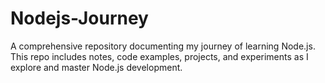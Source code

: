 # Nodejs-Journey
A comprehensive repository documenting my journey of learning Node.js. This repo includes notes, code examples, projects, and experiments as I explore and master Node.js development.
